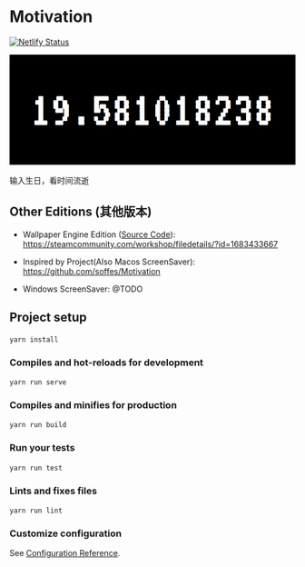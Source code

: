 # Motivation

[![Netlify Status](https://api.netlify.com/api/v1/badges/1b9d4a8f-5613-43bf-bf20-864bcc1f017e/deploy-status)](https://app.netlify.com/sites/motivation-countdown/deploys)

![](preview.gif)

输入生日，看时间流逝

## Other Editions (其他版本)

- Wallpaper Engine Edition ([Source Code](https://github.com/NeverBehave/Motivation/tree/Wallpaper-Engine)): https://steamcommunity.com/workshop/filedetails/?id=1683433667

- Inspired by Project(Also Macos ScreenSaver): https://github.com/soffes/Motivation

- Windows ScreenSaver: @TODO

## Project setup
```
yarn install
```

### Compiles and hot-reloads for development
```
yarn run serve
```

### Compiles and minifies for production
```
yarn run build
```

### Run your tests
```
yarn run test
```

### Lints and fixes files
```
yarn run lint
```

### Customize configuration
See [Configuration Reference](https://cli.vuejs.org/config/).
